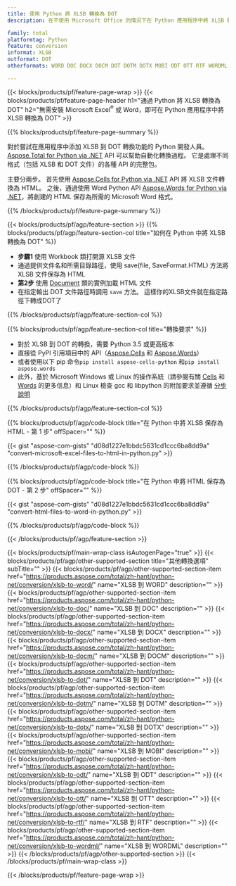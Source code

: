 ```yaml
---
title: 使用 Python 將 XLSB 轉換為 DOT
description: 在不使用 Microsoft Office 的情況下在 Python 應用程序中將 XLSB 轉換為 DOT 

family: total
platformtag: Python
feature: conversion
informat: XLSB
outformat: DOT
otherformats: WORD DOC DOCX DOCM DOT DOTM DOTX MOBI ODT OTT RTF WORDML

---
```

{{< blocks/products/pf/feature-page-wrap >}}
{{< blocks/products/pf/feature-page-header h1="通過 Python 將 XLSB 轉換為 DOT" h2="無需安裝 Microsoft Excel<sup>&reg;</sup> 或 Word，即可在 Python 應用程序中將 XLSB 轉換為 DOT" >}}

{{% blocks/products/pf/feature-page-summary %}}

對於嘗試在應用程序中添加 XLSB 到 DOT 轉換功能的 Python 開發人員。 [Aspose.Total for Python via .NET](https://products.aspose.com/total/python-net/) API 可以幫助自動化轉換過程。 它是處理不同格式（包括 XLSB 和 DOT 文件）的各種 API 的完整包。

主要分兩步。 首先使用 [Aspose.Cells for Python via .NET](https://products.aspose.com/cells/python-net/) API 將 XLSB 文件轉換為 HTML。 之後，通過使用 Word Python API [Aspose.Words for Python via .NET](https://products.aspose.com/words/python-net/)，將創建的 HTML 保存為所需的 Microsoft Word 格式。 

{{% /blocks/products/pf/feature-page-summary %}}

{{< blocks/products/pf/agp/feature-section >}}
{{% blocks/products/pf/agp/feature-section-col title="如何在 Python 中將 XLSB 轉換為 DOT" %}}
- **步驟1** 使用 Workbook 類打開源 XLSB 文件
- 通過提供文件名和所需目錄路徑，使用 save(file, SaveFormat.HTML) 方法將 XLSB 文件保存為 HTML
-  **第2步** 使用 [Document](https://reference.aspose.com/words/python-net/aspose.words/document/) 類的實例加載 HTML 文件
-  在指定輸出 DOT 文件路徑時調用 `save` 方法。 這樣你的XLSB文件就在指定路徑下轉成DOT了

{{% /blocks/products/pf/agp/feature-section-col %}}

{{% blocks/products/pf/agp/feature-section-col title="轉換要求" %}}

- 對於 XLSB 到 DOT 的轉換，需要 Python 3.5 或更高版本
- 直接從 PyPI 引用項目中的 API（[Aspose.Cells](https://pypi.org/project/aspose-cells-python/) 和 [Aspose.Words](https://pypi.org/project/aspose-words/)）
-  或者使用以下 pip 命令```pip install aspose-cells-python``` 和```pip install aspose.words```
-  此外，基於 Microsoft Windows 或 Linux 的操作系統（請參閱有關 [Cells](https://docs.aspose.com/cells/python-net/getting-started/#installation) 和 [Words](https://docs.aspose.com/words/python-net/system-requirements/) 的更多信息）和 Linux 檢查 gcc 和 libpython 的附加要求並遵循 [分步說明](https://docs.aspose.com/words/python-net/installation/)
 

{{% /blocks/products/pf/agp/feature-section-col %}}

{{% blocks/products/pf/agp/code-block title="在 Python 中將 XLSB 保存為 HTML - 第 1 步" offSpacer="" %}}

{{< gist "aspose-com-gists" "d08d1227e1bbdc5631cd1ccc6ba8dd9a" "convert-microsoft-excel-files-to-html-in-python.py" >}}

{{% /blocks/products/pf/agp/code-block %}}

{{% blocks/products/pf/agp/code-block title="在 Python 中將 HTML 保存為 DOT - 第 2 步" offSpacer="" %}}

{{< gist "aspose-com-gists" "d08d1227e1bbdc5631cd1ccc6ba8dd9a" "convert-html-files-to-word-in-python.py" >}}

{{% /blocks/products/pf/agp/code-block %}}

{{< /blocks/products/pf/agp/feature-section >}}

{{< blocks/products/pf/main-wrap-class isAutogenPage="true" >}}
{{< blocks/products/pf/agp/other-supported-section title="其他轉換選項" subTitle="" >}}
{{< blocks/products/pf/agp/other-supported-section-item href="https://products.aspose.com/total/zh-hant/python-net/conversion/xlsb-to-word/" name="XLSB 到 WORD" description="" >}}
{{< blocks/products/pf/agp/other-supported-section-item href="https://products.aspose.com/total/zh-hant/python-net/conversion/xlsb-to-doc/" name="XLSB 到 DOC" description="" >}}
{{< blocks/products/pf/agp/other-supported-section-item href="https://products.aspose.com/total/zh-hant/python-net/conversion/xlsb-to-docx/" name="XLSB 到 DOCX" description="" >}}
{{< blocks/products/pf/agp/other-supported-section-item href="https://products.aspose.com/total/zh-hant/python-net/conversion/xlsb-to-docm/" name="XLSB 到 DOCM" description="" >}}
{{< blocks/products/pf/agp/other-supported-section-item href="https://products.aspose.com/total/zh-hant/python-net/conversion/xlsb-to-dot/" name="XLSB 到 DOT" description="" >}}
{{< blocks/products/pf/agp/other-supported-section-item href="https://products.aspose.com/total/zh-hant/python-net/conversion/xlsb-to-dotm/" name="XLSB 到 DOTM" description="" >}}
{{< blocks/products/pf/agp/other-supported-section-item href="https://products.aspose.com/total/zh-hant/python-net/conversion/xlsb-to-dotx/" name="XLSB 到 DOTX" description="" >}}
{{< blocks/products/pf/agp/other-supported-section-item href="https://products.aspose.com/total/zh-hant/python-net/conversion/xlsb-to-mobi/" name="XLSB 到 MOBI" description="" >}}
{{< blocks/products/pf/agp/other-supported-section-item href="https://products.aspose.com/total/zh-hant/python-net/conversion/xlsb-to-odt/" name="XLSB 到 ODT" description="" >}}
{{< blocks/products/pf/agp/other-supported-section-item href="https://products.aspose.com/total/zh-hant/python-net/conversion/xlsb-to-ott/" name="XLSB 到 OTT" description="" >}}
{{< blocks/products/pf/agp/other-supported-section-item href="https://products.aspose.com/total/zh-hant/python-net/conversion/xlsb-to-rtf/" name="XLSB 到 RTF" description="" >}}
{{< blocks/products/pf/agp/other-supported-section-item href="https://products.aspose.com/total/zh-hant/python-net/conversion/xlsb-to-wordml/" name="XLSB 到 WORDML" description="" >}}
{{< /blocks/products/pf/agp/other-supported-section >}}
{{< /blocks/products/pf/main-wrap-class >}}

{{< /blocks/products/pf/feature-page-wrap >}}